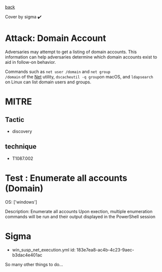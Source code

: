 [back](../index.md)

Cover by sigma :heavy_check_mark: 

# Attack: Domain Account

 Adversaries may attempt to get a listing of domain accounts. This information can help adversaries determine which domain accounts exist to aid in follow-on behavior.

Commands such as <code>net user /domain</code> and <code>net group /domain</code> of the [Net](https://attack.mitre.org/software/S0039) utility, <code>dscacheutil -q group</code>on macOS, and <code>ldapsearch</code> on Linux can list domain users and groups.

# MITRE
## Tactic
  - discovery

## technique
  - T1087.002

# Test : Enumerate all accounts (Domain)

OS: ['windows']

Description: Enumerate all accounts
Upon exection, multiple enumeration commands will be run and their output displayed in the PowerShell session


# Sigma
 - win_susp_net_execution.yml id: 183e7ea8-ac4b-4c23-9aec-b3dac4e401ac


 So many other things to do...